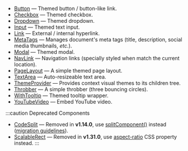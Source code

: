 - [Button](/docs/api/components/button) &mdash; Themed button / button-like link.
- [Checkbox](/docs/api/components/checkbox) &mdash; Themed checkbox.
- [Dropdown](/docs/api/components/dropdown) &mdash; Themed dropdown.
- [Input](/docs/api/components/input) &mdash; Themed text input.
- [Link](/docs/api/components/link) &mdash; External / internal hyperlink.
- [MetaTags](/docs/api/components/metatags) &mdash; Manages document's meta tags
  (title, description, social media thumbnails, _etc._).
- [Modal](/docs/api/components/modal) &mdash; Themed modal.
- [NavLink](/docs/api/components/navlink) &mdash; Navigation links (specially styled
  when match the current location).
- [PageLayout](/docs/api/components/pagelayout) &mdash; A simple themed page layout.
- [TextArea](/docs/api/components/textarea) &mdash; Auto-resizeable text area.
- [ThemeProvider](/docs/api/components/themeprovider) &mdash; Provides context visual
  themes to its children tree.
- [Throbber](/docs/api/components/throbber) &mdash; A simple throbber (three bouncing
  circles).
- [WithTooltip](/docs/api/components/withtooltip) &mdash; Themed tooltip wrapper.
- [YouTubeVideo](/docs/api/components/youtubevideo) &mdash; Embed YouTube video.

:::caution Deprecated Components
- [CodeSplit] &mdash; Removed in **v1.14.0**, use [splitComponent()] instead
  ([migration guidelines][CodeSplit]).
- [ScalableRect](/docs/api/components/scalablerect) &mdash; Removed in
  **v1.31.0**, use [aspect-ratio] CSS property instead.
:::

<!-- links -->
[aspect-ratio]: https://developer.mozilla.org/en-US/docs/Web/CSS/aspect-ratio
[CodeSplit]: /docs/api/components/codesplit
[splitComponent()]: /docs/api/functions/splitComponent
